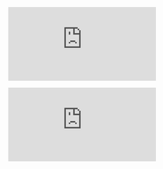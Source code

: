 
<!--
**BHyeonKim/BHyeonKim** is a ✨ _special_ ✨ repository because its `README.md` (this file) appears on your GitHub profile.

Here are some ideas to get you started:

- 🔭 I’m currently working on ...
- 🌱 I’m currently learning ...
- 👯 I’m looking to collaborate on ...
- 🤔 I’m looking for help with ...
- 💬 Ask me about ...
- 📫 How to reach me: ...
- 😄 Pronouns: ...
- ⚡ Fun fact: ...
-->
<figure><embed src="https://wakatime.com/share/@KimBoBo/1aad894e-91fd-44e6-9397-c029642dcc87.svg"></embed></figure>
<figure><embed src="https://wakatime.com/share/@KimBoBo/1aad894e-91fd-44e6-9397-c029642dcc87.svg"></embed></figure>
